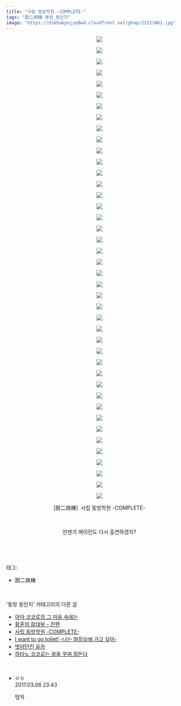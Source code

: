 ```yaml
---
title: "사립 동방학원 -COMPLETE-"
tags: "厨二病棟 동방_동인지"
image: "https://d1m5akpojyq0wd.cloudfront.net/ghap/2322/001.jpg"
---
```

<div class="article">
<p style="text-align: center; clear: none; float: none;"><img src="{{ site.imgserver6 }}/ghap/2322/001.jpg"/></p>
<p style="text-align: center; clear: none; float: none;"><img src="{{ site.imgserver6 }}/ghap/2322/002.jpg"/></p>
<p style="text-align: center; clear: none; float: none;"><img src="{{ site.imgserver6 }}/ghap/2322/003.jpg"/></p>
<p style="text-align: center; clear: none; float: none;"><img src="{{ site.imgserver6 }}/ghap/2322/004.jpg"/></p>
<p style="text-align: center; clear: none; float: none;"><img src="{{ site.imgserver6 }}/ghap/2322/005.jpg"/></p>
<p style="text-align: center; clear: none; float: none;"><img src="{{ site.imgserver6 }}/ghap/2322/006.jpg"/></p>
<p style="text-align: center; clear: none; float: none;"><img src="{{ site.imgserver6 }}/ghap/2322/007.jpg"/></p>
<p style="text-align: center; clear: none; float: none;"><img src="{{ site.imgserver6 }}/ghap/2322/008.jpg"/></p>
<p style="text-align: center; clear: none; float: none;"><img src="{{ site.imgserver6 }}/ghap/2322/009.jpg"/></p>
<p style="text-align: center; clear: none; float: none;"><img src="{{ site.imgserver6 }}/ghap/2322/010.jpg"/></p>
<p style="text-align: center; clear: none; float: none;"><img src="{{ site.imgserver6 }}/ghap/2322/011.jpg"/></p>
<p style="text-align: center; clear: none; float: none;"><img src="{{ site.imgserver6 }}/ghap/2322/012.jpg"/></p>
<p style="text-align: center; clear: none; float: none;"><img src="{{ site.imgserver6 }}/ghap/2322/013.jpg"/></p>
<p style="text-align: center; clear: none; float: none;"><img src="{{ site.imgserver6 }}/ghap/2322/014.jpg"/></p>
<p style="text-align: center; clear: none; float: none;"><img src="{{ site.imgserver6 }}/ghap/2322/015.jpg"/></p>
<p style="text-align: center; clear: none; float: none;"><img src="{{ site.imgserver6 }}/ghap/2322/016.jpg"/></p>
<p style="text-align: center; clear: none; float: none;"><img src="{{ site.imgserver6 }}/ghap/2322/017.jpg"/></p>
<p style="text-align: center; clear: none; float: none;"><img src="{{ site.imgserver6 }}/ghap/2322/018.jpg"/></p>
<p style="text-align: center; clear: none; float: none;"><img src="{{ site.imgserver6 }}/ghap/2322/019.jpg"/></p>
<p style="text-align: center; clear: none; float: none;"><img src="{{ site.imgserver6 }}/ghap/2322/020.jpg"/></p>
<p style="text-align: center; clear: none; float: none;"><img src="{{ site.imgserver6 }}/ghap/2322/021.jpg"/></p>
<p style="text-align: center; clear: none; float: none;"><img src="{{ site.imgserver6 }}/ghap/2322/022.jpg"/></p>
<p style="text-align: center; clear: none; float: none;"><img src="{{ site.imgserver6 }}/ghap/2322/023.jpg"/></p>
<p style="text-align: center; clear: none; float: none;"><img src="{{ site.imgserver6 }}/ghap/2322/024.jpg"/></p>
<p style="text-align: center; clear: none; float: none;"><img src="{{ site.imgserver6 }}/ghap/2322/025.jpg"/></p>
<p style="text-align: center; clear: none; float: none;"><img src="{{ site.imgserver6 }}/ghap/2322/026.jpg"/></p>
<p style="text-align: center; clear: none; float: none;"><img src="{{ site.imgserver6 }}/ghap/2322/027.jpg"/></p>
<p style="text-align: center; clear: none; float: none;"><img src="{{ site.imgserver6 }}/ghap/2322/028.jpg"/></p>
<p style="text-align: center; clear: none; float: none;"><img src="{{ site.imgserver6 }}/ghap/2322/029.jpg"/></p>
<p style="text-align: center; clear: none; float: none;"><img src="{{ site.imgserver6 }}/ghap/2322/030.jpg"/></p>
<p style="text-align: center; clear: none; float: none;"><img src="{{ site.imgserver6 }}/ghap/2322/031.jpg"/></p>
<p style="text-align: center; clear: none; float: none;"><img src="{{ site.imgserver6 }}/ghap/2322/032.jpg"/></p>
<p style="text-align: center; clear: none; float: none;"><img src="{{ site.imgserver6 }}/ghap/2322/033.jpg"/></p>
<p style="text-align: center; clear: none; float: none;"><img src="{{ site.imgserver6 }}/ghap/2322/034.jpg"/></p>
<p style="text-align: center; clear: none; float: none;"><img src="{{ site.imgserver6 }}/ghap/2322/035.jpg"/></p>
<p style="text-align: center; clear: none; float: none;"><img src="{{ site.imgserver6 }}/ghap/2322/036.jpg"/></p>
<p style="text-align: center; clear: none; float: none;"><img src="{{ site.imgserver6 }}/ghap/2322/037.jpg"/></p>
<p style="text-align: center; clear: none; float: none;"><img src="{{ site.imgserver6 }}/ghap/2322/038.jpg"/></p>
<p style="text-align: center; clear: none; float: none;"><img src="{{ site.imgserver6 }}/ghap/2322/039.jpg"/></p>
<p style="text-align: center; clear: none; float: none;"><img src="{{ site.imgserver6 }}/ghap/2322/040.jpg"/></p>
<p style="text-align: center; clear: none; float: none;"><img src="{{ site.imgserver6 }}/ghap/2322/041.jpg"/></p>
<p style="text-align: center; clear: none; float: none;"><img src="{{ site.imgserver6 }}/ghap/2322/042.jpg"/></p>
<p style="text-align: center; clear: none; float: none;">[厨二病棟]  사립 동방학원 -COMPLETE-</p>
<p style="text-align: center; clear: none; float: none;"><br/></p>
<p style="text-align: center; clear: none; float: none;">언젠가 메이린도 다시 출연하겠지?</p>
<p><br/></p>
</div><br/>
<div class="tagTrail">
<p>태그: </p>
<ul>
<li>厨二病棟</li>
</ul>
</div><br/>
<div class="another">
<p>'동방 동인지' 카테고리의 다른 글</p>
<ul>
<li><a href="/ghap_2324">아마 코코로의 그 마음 속에는</a></li>
<li><a href="/ghap_2323">황혼의 랑데부 - 전편</a></li>
<li><a href="/ghap_2322">사립 동방학원 -COMPLETE-</a></li>
<li><a href="/ghap_2321">I want to go toilet! -나는 화장실에 가고 싶어-</a></li>
<li><a href="/ghap_2320">벗어던진 유카</a></li>
<li><a href="/ghap_2317">하타노 코코로는 꿈을 꾸며 잠든다</a></li>
</ul>
</div><br/>
<div class="cb_module cb_fluid">
<div class="cb_wrt cb_profile">
<div class="comment">
<ul>
<li class="cb_thumb_off" id="comment14932985">
<div class="cb_comment_area">
<div class="cb_info_area">
<div class="cb_section">
<span class="cb_nick_name">ㅇㅇ</span>
</div>
<div class="cb_section">
<span class="cb_date">2017.03.06 23:43 </span>
</div>
</div>
<div class="cb_dsc_comment">
<p class="cb_dsc">
											띵작
										</p>
</div>
</div></li>
</ul>
</div>
</div><!-- commentList close -->
</div><br/>
